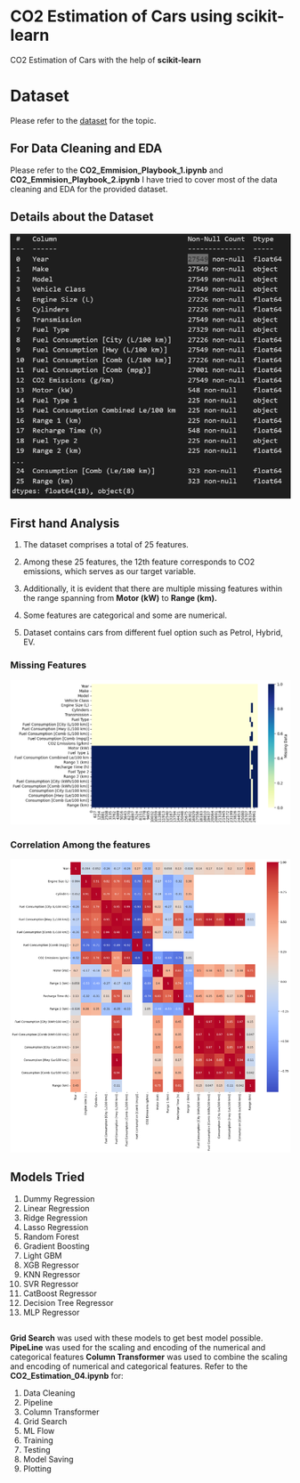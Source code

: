 # CO2 Estimation of Cars using scikit-learn
CO2 Estimation of Cars with the help of **scikit-learn**

# Dataset
Please refer to the [dataset](https://open.canada.ca/data/en/dataset/98f1a129-f628-4ce4-b24d-6f16bf24dd64/resource/b6100f60-5e63-437d-b122-db76c467c0a7) for the topic. 


## For Data Cleaning and EDA
Please refer to the **CO2_Emmision_Playbook_1.ipynb** and **CO2_Emmision_Playbook_2.ipynb**
I have tried to cover most of the data cleaning and EDA for the provided dataset.

## Details about the Dataset

![](images/Dataset.PNG)

## First hand Analysis
1. The dataset comprises a total of 25 features.

2. Among these 25 features, the 12th feature corresponds to CO2 emissions, which serves as our target variable.

3. Additionally, it is evident that there are multiple missing features within the range spanning from **Motor (kW)** to **Range (km).**

4. Some features are categorical and some are numerical.
5. Dataset contains cars from different fuel option such as Petrol, Hybrid, EV.

### Missing Features
![](images/Missing_Features.png)

### Correlation Among the features
![](images/Corr.png)

## Models Tried 
1. Dummy Regression
2. Linear Regression
3. Ridge Regression
4. Lasso Regression
5. Random Forest
6. Gradient Boosting
7. Light GBM
8. XGB Regressor
9. KNN Regressor
10. SVR Regressor
11. CatBoost Regressor
12. Decision Tree Regressor
13. MLP Regressor

##
**Grid Search** was used with these models to get best model possible.
**PipeLine** was used for the scaling and encoding of the numerical and categorical features
**Column Transformer** was used to combine the scaling and encoding of numerical and categorical features.
Refer to the **CO2_Estimation_04.ipynb** for:
1. Data Cleaning
2. Pipeline
3. Column Transformer
4. Grid Search
5. ML Flow
6. Training
7. Testing
8. Model Saving
3. Plotting
